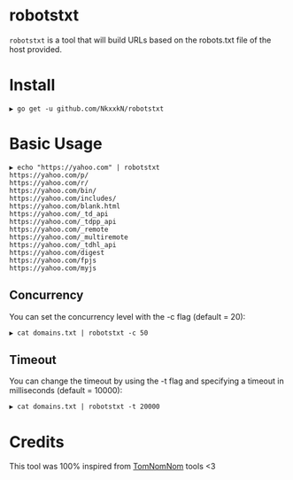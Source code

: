 # robotstxt

`robotstxt` is a tool that will build URLs based on the robots.txt file of the host provided.


# Install

```
▶ go get -u github.com/NkxxkN/robotstxt
```

# Basic Usage

```
▶ echo "https://yahoo.com" | robotstxt
https://yahoo.com/p/
https://yahoo.com/r/
https://yahoo.com/bin/
https://yahoo.com/includes/
https://yahoo.com/blank.html
https://yahoo.com/_td_api
https://yahoo.com/_tdpp_api
https://yahoo.com/_remote
https://yahoo.com/_multiremote
https://yahoo.com/_tdhl_api
https://yahoo.com/digest
https://yahoo.com/fpjs
https://yahoo.com/myjs
```

## Concurrency

You can set the concurrency level with the -c flag (default = 20):

```
▶ cat domains.txt | robotstxt -c 50
```

## Timeout

You can change the timeout by using the -t flag and specifying a timeout in milliseconds (default = 10000):

```
▶ cat domains.txt | robotstxt -t 20000
```

# Credits

This tool was 100% inspired from [TomNomNom](https://github.com/tomnomnom) tools <3